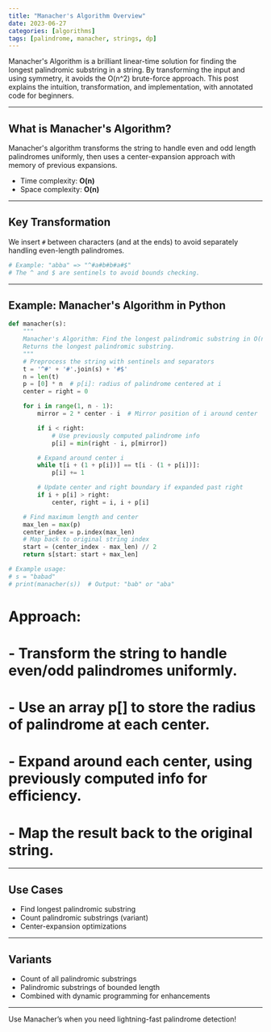 ```yaml
---
title: "Manacher's Algorithm Overview"
date: 2023-06-27
categories: [algorithms]
tags: [palindrome, manacher, strings, dp]
---
```


Manacher's Algorithm is a brilliant linear-time solution for finding the longest palindromic substring in a string. By transforming the input and using symmetry, it avoids the O(n^2) brute-force approach. This post explains the intuition, transformation, and implementation, with annotated code for beginners.

---

## What is Manacher's Algorithm?

Manacher's algorithm transforms the string to handle even and odd length palindromes uniformly, then uses a center-expansion approach with memory of previous expansions.

- Time complexity: **O(n)**
- Space complexity: **O(n)**

---

## Key Transformation

We insert `#` between characters (and at the ends) to avoid separately handling even-length palindromes.

```python
# Example: "abba" => "^#a#b#b#a#$"
# The ^ and $ are sentinels to avoid bounds checking.
```

---

## Example: Manacher's Algorithm in Python

```python
def manacher(s):
    """
    Manacher's Algorithm: Find the longest palindromic substring in O(n) time.
    Returns the longest palindromic substring.
    """
    # Preprocess the string with sentinels and separators
    t = '^#' + '#'.join(s) + '#$'
    n = len(t)
    p = [0] * n  # p[i]: radius of palindrome centered at i
    center = right = 0

    for i in range(1, n - 1):
        mirror = 2 * center - i  # Mirror position of i around center

        if i < right:
            # Use previously computed palindrome info
            p[i] = min(right - i, p[mirror])

        # Expand around center i
        while t[i + (1 + p[i])] == t[i - (1 + p[i])]:
            p[i] += 1

        # Update center and right boundary if expanded past right
        if i + p[i] > right:
            center, right = i, i + p[i]

    # Find maximum length and center
    max_len = max(p)
    center_index = p.index(max_len)
    # Map back to original string index
    start = (center_index - max_len) // 2
    return s[start: start + max_len]

# Example usage:
# s = "babad"
# print(manacher(s))  # Output: "bab" or "aba"
```
# Approach:
# - Transform the string to handle even/odd palindromes uniformly.
# - Use an array p[] to store the radius of palindrome at each center.
# - Expand around each center, using previously computed info for efficiency.
# - Map the result back to the original string.

---

## Use Cases

- Find longest palindromic substring
- Count palindromic substrings (variant)
- Center-expansion optimizations

---

## Variants

- Count of all palindromic substrings
- Palindromic substrings of bounded length
- Combined with dynamic programming for enhancements

---

Use Manacher’s when you need lightning-fast palindrome detection! 
